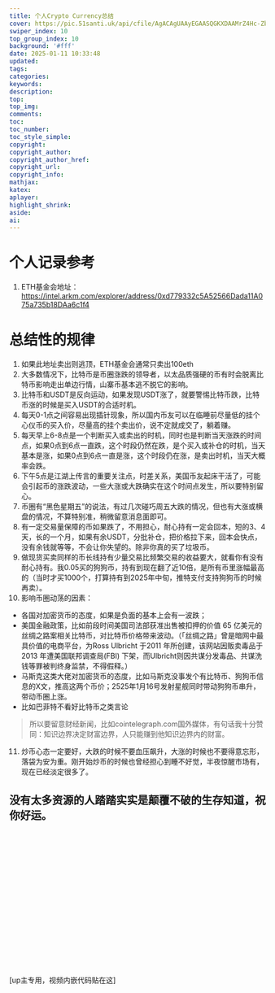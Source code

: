 ```yaml
---
title: 个人Crypto Currency总结
cover: https://pic.51santi.uk/api/cfile/AgACAgUAAyEGAASQGKXDAAMrZ4Hc-ZbND-XQgdyP6zl1TfMvPlAAApHBMRuoCxFU7vyXR2DdE5EBAAMCAAN5AAM2BA
swiper_index: 10
top_group_index: 10
background: '#fff'
date: 2025-01-11 10:33:48
updated:
tags:
categories:
keywords:
description:
top:
top_img:
comments:
toc:
toc_number:
toc_style_simple:
copyright:
copyright_author:
copyright_author_href:
copyright_url:
copyright_info:
mathjax:
katex:
aplayer:
highlight_shrink:
aside:
ai:
---
```

# 个人记录参考
1. ETH基金会地址：https://intel.arkm.com/explorer/address/0xd779332c5A52566Dada11A075a735b18DAa6c1f4

# 总结性的规律
1. 如果此地址卖出则逃顶，ETH基金会通常只卖出100eth
2. 大多数情况下，比特币是币圈涨跌的领导者，以太品质强硬的币有时会脱离比特币影响走出单边行情，山寨币基本逃不脱它的影响。
3. 比特币和USDT是反向运动，如果发现USDT涨了，就要警惕比特币跌，比特币涨的时候是买入USDT的合适时机。
4. 每天0-1点之间容易出现插针现象，所以国内币友可以在临睡前尽量低的挂个心仪币的买入价，尽量高的挂个卖出价，说不定就成交了，躺着赚。
5. 每天早上6-8点是一个判断买入或卖出的时机，同时也是判断当天涨跌的时间点，如果0点到6点一直跌，这个时段仍然在跌，是个买入或补仓的时机，当天基本是涨，如果0点到6点一直是涨，这个时段仍在涨，是卖出时机，当天大概率会跌。
6. 下午5点是江湖上传言的重要关注点，时差关系，美国币友起床干活了，可能会引起币的涨跌波动，一些大涨或大跌确实在这个时间点发生，所以要特别留心。
7. 币圈有“黑色星期五”的说法，有过几次碰巧周五大跌的情况，但也有大涨或横盘的情况，不算特别准，稍微留意消息面即可。
8. 有一定交易量保障的币如果跌了，不用担心，耐心持有一定会回本，短的3、4天，长的一个月，如果有余USDT，分批补仓，把价格拉下来，回本会快点，没有余钱就等等，不会让你失望的。除非你真的买了垃圾币。
9. 做现货买卖同样的币长线持有少量交易比频繁交易的收益要大，就看你有没有耐心持有。我0.05买的狗狗币，持有到现在翻了近10倍，是所有币里涨幅最高的（当时才买1000个，打算持有到2025年中旬，推特支付支持狗狗币的时候再卖）。
10. 影响币圈动荡的因素：
 - 各国对加密货币的态度，如果是负面的基本上会有一波跌；
 - 美国金融政策，比如前段时间美国司法部获准出售被扣押的价值 65 亿美元的丝绸之路案相关比特币，对比特币价格带来波动。（「丝绸之路」曾是暗网中最具价值的电商平台，为Ross Ulbricht 于2011 年所创建，该网站因贩卖毒品于2013 年遭美国联邦调查局(FBI) 下架，而Ulbricht则因共谋分发毒品、共谋洗钱等罪被判终身监禁，不得假释。）
 - 马斯克这类大佬对加密货币的态度，比如马斯克没事发个有比特币、狗狗币信息的X文，推高这两个币价；2525年1月16号发射星舰同时带动狗狗币串升，带动币圈上涨。
 - 比如巴菲特不看好比特币之类言论
> 所以要留意财经新闻，比如cointelegraph.com国外媒体，有句话我十分赞同：知识边界决定财富边界，人只能赚到他知识边界内的财富。
11. 炒币心态一定要好，大跌的时候不要血压飙升，大涨的时候也不要得意忘形，落袋为安为重。刚开始炒币的时候也曾经担心到睡不好觉，半夜惊醒市场有，现在已经淡定很多了。
## 没有太多资源的人踏踏实实是颠覆不破的生存知道，祝你好运。
<div class="video-container">
[up主专用，视频内嵌代码贴在这]
</div>

<style>
.video-container {
    position: relative;
    width: 100%;
    padding-top: 56.25%; /* 16:9 aspect ratio (height/width = 9/16 * 100%) */
}

.video-container iframe {
    position: absolute;
    top: 0;
    left: 0;
    width: 100%;
    height: 100%;
}
</style>
